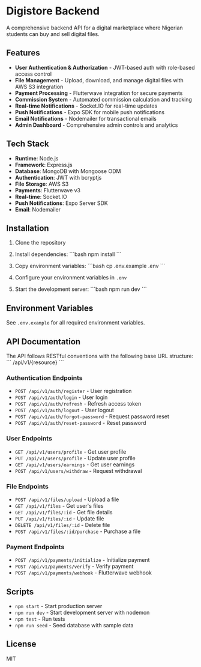 # Digistore Backend

A comprehensive backend API for a digital marketplace where Nigerian students can buy and sell digital files.

## Features

- **User Authentication & Authorization** - JWT-based auth with role-based access control
- **File Management** - Upload, download, and manage digital files with AWS S3 integration
- **Payment Processing** - Flutterwave integration for secure payments
- **Commission System** - Automated commission calculation and tracking
- **Real-time Notifications** - Socket.IO for real-time updates
- **Push Notifications** - Expo SDK for mobile push notifications
- **Email Notifications** - Nodemailer for transactional emails
- **Admin Dashboard** - Comprehensive admin controls and analytics

## Tech Stack

- **Runtime**: Node.js
- **Framework**: Express.js
- **Database**: MongoDB with Mongoose ODM
- **Authentication**: JWT with bcryptjs
- **File Storage**: AWS S3
- **Payments**: Flutterwave v3
- **Real-time**: Socket.IO
- **Push Notifications**: Expo Server SDK
- **Email**: Nodemailer

## Installation

1. Clone the repository
2. Install dependencies:
   \`\`\`bash
   npm install
   \`\`\`

3. Copy environment variables:
   \`\`\`bash
   cp .env.example .env
   \`\`\`

4. Configure your environment variables in `.env`

5. Start the development server:
   \`\`\`bash
   npm run dev
   \`\`\`

## Environment Variables

See `.env.example` for all required environment variables.

## API Documentation

The API follows RESTful conventions with the following base URL structure:
\`\`\`
/api/v1/{resource}
\`\`\`

### Authentication Endpoints
- `POST /api/v1/auth/register` - User registration
- `POST /api/v1/auth/login` - User login
- `POST /api/v1/auth/refresh` - Refresh access token
- `POST /api/v1/auth/logout` - User logout
- `POST /api/v1/auth/forgot-password` - Request password reset
- `POST /api/v1/auth/reset-password` - Reset password

### User Endpoints
- `GET /api/v1/users/profile` - Get user profile
- `PUT /api/v1/users/profile` - Update user profile
- `GET /api/v1/users/earnings` - Get user earnings
- `POST /api/v1/users/withdraw` - Request withdrawal

### File Endpoints
- `POST /api/v1/files/upload` - Upload a file
- `GET /api/v1/files` - Get user's files
- `GET /api/v1/files/:id` - Get file details
- `PUT /api/v1/files/:id` - Update file
- `DELETE /api/v1/files/:id` - Delete file
- `POST /api/v1/files/:id/purchase` - Purchase a file

### Payment Endpoints
- `POST /api/v1/payments/initialize` - Initialize payment
- `POST /api/v1/payments/verify` - Verify payment
- `POST /api/v1/payments/webhook` - Flutterwave webhook

## Scripts

- `npm start` - Start production server
- `npm run dev` - Start development server with nodemon
- `npm test` - Run tests
- `npm run seed` - Seed database with sample data

## License

MIT
